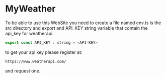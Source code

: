 # MyWeather

To be able to use this WebSite you need to create a file named env.ts is the src directory and export and API_KEY string variable that contain the api_key for weatherapi

```js
export const API_KEY : string = <API-KEY>
```

to get your api key please register at:

```
https://www.weatherapi.com/
```
and request one.
